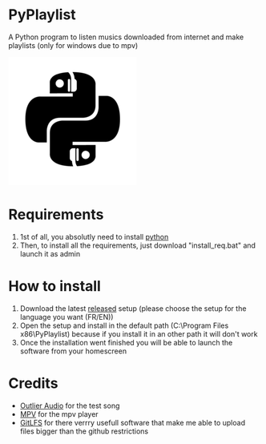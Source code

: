 # PyPlaylist
 A Python program to listen musics downloaded from internet and make playlists (only for windows due to mpv)

<img src="PyPlaylist.png" alt="PyPlaylist Logo">

 # Requirements
 1. 1st of all, you absolutly need to install [python](https://www.python.org)
 2. Then, to install all the requirements, just download "install_req.bat" and launch it as admin

 # How to install 
 1. Download the latest [released](https://github.com/BananeRapeuse/PyPlaylist/releases) setup (please choose the setup for the language you want (FR/EN))
 2. Open the setup and install in the default path (C:\Program Files x86\PyPlaylist) because if you install it in an other path it will don't work
 3. Once the installation went finished you will be able to launch the software from your homescreen

# Credits

- [Outlier Audio](https://www.youtube.com/@OutlierAudio) for the test song
- [MPV](https://github.com/mpv-player) for the mpv player
- [GitLFS](https://git-lfs.com) for there verrry usefull software that make me able to upload files bigger than the github restrictions
